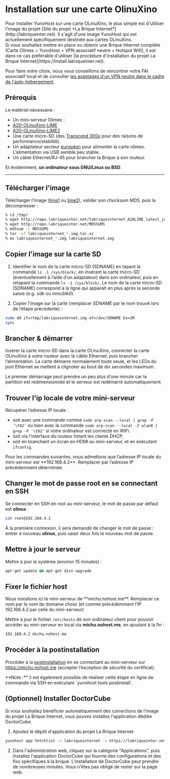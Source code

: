 # Installation sur une carte OlinuXino

<div class="alert alert-info" markdown="1">
Pour installer YunoHost sur une carte OLinuXino, le plus simple est d'utiliser l'image du projet [Site du projet *La Brique Internet*](http://labriqueinter.net). Il s'agit d'une image YunoHost qui est actuellement spécifiquement destinée aux cartes OLinuXino.
</div>

<div class="alert alert-warning" markdown="1">
Si vous souhaitez mettre en place ou obtenir une Brique Internet complète (Carte Olimex + YunoHost + VPN associatif neutre + Hotspot Wifi), il est dans ce cas préférable d'utiliser [la procédure d'installation du projet La Brique Internet](https://install.labriqueinter.net).

Pour faire votre choix, nous vous conseillons de rencontrer votre FAI associatif local et de consulter [les avantages d'un VPN neutre dans le cadre de l'auto-hébergement](/vpn_advantage_fr).
</div>

## Prérequis

Le matériel nécessaire :
* Un mini-serveur Olimex :
 * [A20-OLinuXino-LIME](https://www.olimex.com/Products/OLinuXino/A20/A20-OLinuXino-LIME/open-source-hardware)
 * [A20-OLinuXino-LIME2](https://www.olimex.com/Products/OLinuXino/A20/A20-OLinuXino-LIME2/open-source-hardware)
* Une carte micro-SD (des [Transcend 300x](http://www.amazon.fr/Transcend-microSDHC-adaptateur-TS32GUSDU1E-Emballage/dp/B00CES44EO) pour des raisons de performance/stabilité).
* Un adaptateur secteur [européen](https://www.olimex.com/Products/Power/SY0605E/) pour alimenter la carte olimex. L’alimentation via USB semble peu stable.
* Un câble Ethernet/RJ-45 pour brancher la Brique à son routeur.

Et évidemment, **un ordinateur sous GNU/Linux ou BSD**.

---

## Télécharger l'image

Télécharger l’image ([lime1](http://repo.labriqueinter.net/labriqueinternet_A20LIME_latest_jessie.img.tar.xz) ou [lime2](http://repo.labriqueinter.net/labriqueinternet_A20LIME2_latest_jessie.img.tar.xz)), valider son *checksum MD5*, puis la décompresser :
```bash
% cd /tmp/
% wget http://repo.labriqueinter.net/labriqueinternet_A20LIME_latest_jessie.img.tar.xz
% wget http://repo.labriqueinter.net/MD5SUMS
% md5sum -c MD5SUMS
% tar -xf labriqueinternet_*.img.tar.xz
% mv labriqueinternet_*.img labriqueinternet.img
```
## Copier l'image sur la carte SD

1. Identifier le nom de la carte micro-SD (SDNAME) en tapant la commande `ls -1 /sys/block/`, en insérant la carte micro-SD (éventuellement à l’aide d’un adaptateur) dans son ordinateur, puis en retapant la commande `ls -1 /sys/block/`. Le nom de la carte micro-SD (SDNAME) correspond à la ligne qui apparaît en plus après la seconde saisie (e.g. *sdb* ou *mmcblk0*).

2. Copier l’image sur la carte (remplacer *SDNAME* par le nom trouvé lors de l’étape précédente) :
```bash
sudo dd if=/tmp/labriqueinternet.img of=/dev/SDNAME bs=1M
sync
```

## Brancher & démarrer

Insérer la carte micro-SD dans la carte OLinuXino, connecter la carte OLinuXino à votre routeur avec le câble Ethernet, puis brancher l’alimentation. La carte démarre normalement toute seule, et les LEDs du port Ethernet se mettent à clignoter au bout de dix secondes maximum.
<div class="alert alert-warning" markdown="1">
Le premier démarrage peut prendre un peu plus d’une minute car la partition est redimensionnée et le serveur est redémarré automatiquement.
</div>

## Trouver l'ip locale de votre mini-serveur
Récupérer l’adresse IP locale :

 * soit avec une commande comme `sudo arp-scan --local | grep -P '\t02'` ou bien avec la commande `sudo arp-scan --local -I wlan0 | grep -P '\t02'` si votre ordinateur est connecté en WiFi.
 * soit via l’interface du routeur listant les clients DHCP,
 * soit en branchant un écran en HDMI au mini-serveur, et en exécutant `ifconfig`.

<div class="alert alert-info" markdown="1">
Pour les commandes suivantes, nous admettons que l’adresse IP locale du mini-serveur est **192.168.4.2**. Remplacer par l’adresse IP précédemment déterminée.
</div>

## Changer le mot de passe root en se connectant en SSH

Se connecter en SSH en root au mini-serveur, le mot de passe par défaut est **olinux** :
```bash
ssh root@192.168.4.2
```
À la première connexion, il sera demandé de changer le mot de passe : entrer à nouveau **olinux**, puis saisir deux fois le nouveau mot de passe.

## Mettre à jour le serveur

Mettre à jour le système (environ 15 minutes) :
```bash
apt-get update && apt-get dist-upgrade
```

## Fixer le fichier host
<div class="alert alert-info" markdown="1">
Nous installons ici le mini-serveur de **michu.nohost.me**. Remplacer ce nom par le nom de domaine choisi (et comme précédemment l’IP 192.168.4.2 par celle du mini-serveur)
</div>

Mettre à jour le fichier `/etc/hosts` de son ordinateur client pour pouvoir accéder au mini-serveur en local via **michu.nohost.me**, en ajoutant à la fin :
```bash
192.168.4.2 michu.nohost.me
```

## Procéder à la postinstallation

Procéder à la [postinstallation](/postinstall_fr) en se connectant au mini-serveur sur https://michu.nohost.me (accepter l’exception de sécurité du certificat).
<div class="alert alert-info" markdown="1">
**Note :** il est également possible de réaliser cette étape en ligne de commande via SSH en exécutant `yunohost tools postinstall`.
</div>

## (Optionnel) Installer DoctorCube

Si vous souhaitez bénéficier automatiquement des corrections de l'image du projet La Brique Internet, vous pouvez installez l'application dédiée DoctorCube.

1. Ajoutez le dépôt d'application du projet La Brique Internet
```bash
yunohost app fetchlist -n labriqueinternet -u https://labriqueinter.net/apps/labriqueinternet.json
```
2. Dans l'administration web, cliquez sur la catégorie "Applications", puis installez l'application DoctorCube qui fournie des configurations et des fixs spécifiques à la brique. L'installation de DoctorCube peut prendre de nombreuses minutes. Vous n'êtes pas obligé de rester sur la page web.
